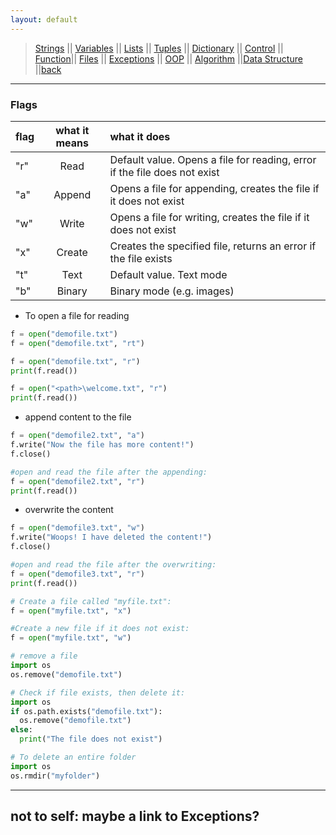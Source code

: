 ```yaml
---
layout: default
---
```

> [Strings](./strings.html) || [Variables](./variables.html) || [Lists](./lists.html) || [Tuples](./tuples.html) || [Dictionary](./dictionary.html) ||
> [Control](./control.html) || [Function](./function.html)|| [Files](./files.html) || [Exceptions](./exceptions.html) ||
> [OOP](./oop.html) || [Algorithm](./algorithm.html) ||[Data Structure](./datastructure.html) ||[back](./index.html)

***

### Flags

| flag        | what it means          | what it does |
|:-------------|:-----------------:|:------|
| "r" | Read | Default value. Opens a file for reading, error if the file does not exist  |
| "a" | Append  | Opens a file for appending, creates the file if it does not exist  |
| "w" | Write | Opens a file for writing, creates the file if it does not exist  |
| "x" | Create | Creates the specified file, returns an error if the file exists   |
| "t" | Text | Default value. Text mode  |
| "b" | Binary | Binary mode (e.g. images)  |

* To open a file for reading
```python
f = open("demofile.txt")
f = open("demofile.txt", "rt")
```

```python 
f = open("demofile.txt", "r")
print(f.read())
```

```python 
f = open("<path>\welcome.txt", "r")
print(f.read())
```

* append content to the file

```python 
f = open("demofile2.txt", "a")
f.write("Now the file has more content!")
f.close()

#open and read the file after the appending:
f = open("demofile2.txt", "r")
print(f.read())
```

* overwrite the content

```python 
f = open("demofile3.txt", "w")
f.write("Woops! I have deleted the content!")
f.close()

#open and read the file after the overwriting:
f = open("demofile3.txt", "r")
print(f.read())
```

```python 
# Create a file called "myfile.txt":
f = open("myfile.txt", "x")

#Create a new file if it does not exist:
f = open("myfile.txt", "w")
```
```python 
# remove a file
import os
os.remove("demofile.txt")
```

```python 
# Check if file exists, then delete it:
import os
if os.path.exists("demofile.txt"):
  os.remove("demofile.txt")
else:
  print("The file does not exist")
  ```

```python 
# To delete an entire folder
import os
os.rmdir("myfolder")
```

***

## not to self: maybe a link to Exceptions?
